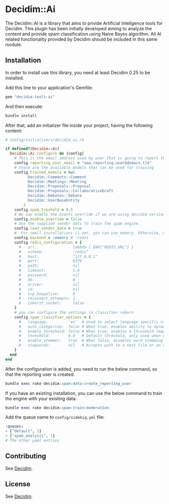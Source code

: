 # Decidim::Ai

The Decidim::AI is a library that aims to privide Artificial Inteligence tools for Decidim. This plugin has been initially developed aiming to analyze the content and provide spam classification using Naive Bayes algorithm.
All AI related functionality provided by Decidim should be included in this same module.

## Installation

In order to install use this library, you need at least Decidim 0.25 to be installed.

Add this line to your application's Gemfile:

```ruby
gem "decidim-tools-ai"
```

And then execute:

```bash
bundle install
```

After that, add an initializer file inside your project, having the following content:

```ruby
# config/initializers/decidim_ai.rb

if defined?(Decidim::Ai)
  Decidim::Ai.configure do |config|
    # This is the email address used by user that is going to report the content
    config.reporting_user_email = "aaa.reporting.user@domain.tld"
    # those are the available models that can be used for training
    config.trained_models = %w(
          Decidim::Comments::Comment
          Decidim::Meetings::Meeting
          Decidim::Proposals::Proposal
          Decidim::Proposals::CollaborativeDraft
          Decidim::Debates::Debate
          Decidim::UserBaseEntity
        )
    config.spam_treshold = 0.5
    # We can enable the events override if we are using decidim versions lower than 0.28
    config.enable_override = false
    # Use the supplied vendor data to train the spam engine.
    config.load_vendor_data = true
    #  For small installations (1 vm), you can use memory. Otherwise, use the redis config (with the below config)
    config.backend = :memory # :redis
    config.redis_configuration = {
      #   url:                lambda { ENV["REDIS_URL"] }
      #   scheme:             "redis"
      #   host:               "127.0.0.1"
      #   port:               6379
      #   path:               nil
      #   timeout:            5.0
      #   password:           nil
      #   db:                 0
      #   driver:             nil
      #   id:                 nil
      #   tcp_keepalive:      0
      #   reconnect_attempts: 1
      #   inherit_socket:     false
    }
    # you can configure the settings in classifier reborn
    config.spam_classifier_options = {
      #   language:         'en'  # Used to select language specific stop words
      #   auto_categorize:  false # When true, enables ability to dynamically declare a category; the default is true if no initial categories are provided
      #   enable_threshold: false # When true, enables a threshold requirement for classifition
      #   threshold:        0.0   # Default threshold, only used when enabled
      #   enable_stemmer:   true  # When false, disables word stemming
      #   stopwords:        nil   # Accepts path to a text file or an array of words, when supplied, overwrites the default list; assign empty string or array to disable stopwords
    }
  end
end
```

After the configuration is added, you need to run the below command, so that the reporting user is created.

```ruby
bundle exec rake decidim:spam:data:create_reporting_user
```

If you have an existing installation, you can use the below command to train the engine with your existing data:

```ruby
bundle exec rake decidim:spam:train:moderation
```

Add the queue name to `config/sidekiq.yml` file:

```yaml
:queues:
- ["default", 1]
- ["spam_analysis", 1]
# The other yaml entries
```

## Contributing

See [Decidim](https://github.com/decidim/decidim).

## License

See [Decidim](https://github.com/decidim/decidim).
